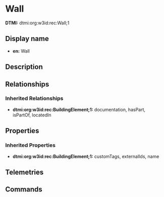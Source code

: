 # Wall
**DTMI:** dtmi:org:w3id:rec:Wall;1
## Display name
- **en:** Wall
## Description
## Relationships
### Inherited Relationships
* **dtmi:org:w3id:rec:BuildingElement;1:** documentation, hasPart, isPartOf, locatedIn
## Properties
### Inherited Properties
* **dtmi:org:w3id:rec:BuildingElement;1:** customTags, externalIds, name
## Telemetries
## Commands
